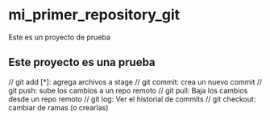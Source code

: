 # mi_primer_repository_git
Este es un proyecto de prueba 

## Este proyecto es una prueba



// git add [*]: agrega archivos a stage
// git commit: crea un nuevo commit
// git push: sube los cambios a un repo remoto
// git pull: Baja los cambios desde un repo remoto
// git log: Ver el historial de commits
// git checkout: cambiar de ramas (o crearlas)